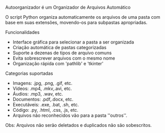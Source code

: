 Autoorganizador é um Organizador de Arquivos Automático

O script Python organiza automaticamente os arquivos de uma pasta com base em suas extensões, movendo-os para subpastas apropriadas.

Funcionalidades

- Interface gráfica para selecionar a pasta a ser organizada
- Criação automática de pastas categorizadas
- Suporte a dezenas de tipos de arquivo comuns
- Evita sobrescrever arquivos com o mesmo nome
- Organização rápida com 'pathlib' e 'tkinter'

Categorias suportadas

- Imagens: .jpg, .png, .gif, etc.
- Vídeos: .mp4, .mkv,.avi, etc.
- Áudios: .mp3, .wav, etc.
- Documentos: .pdf,.docx, etc.
- Executáveis: .exe, .bat, .sh, etc.
- Código: .py, .html, .css, .js, etc.
- Arquivos não reconhecidos vão para a pasta ''outros''.

Obs: Arquivos não serão deletados e duplicados não são sobescritos.
